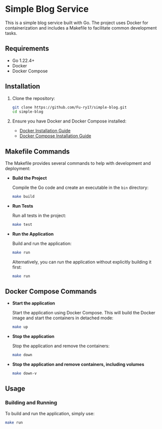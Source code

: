 # Simple Blog Service

This is a simple blog service built with Go. The project uses Docker for containerization and includes a Makefile to facilitate common development tasks.

## Requirements

- Go 1.22.4+
- Docker
- Docker Compose

## Installation

1. Clone the repository:

    ```sh
    git clone https://github.com/Fu-ry17/simple-blog.git
    cd simple-blog
    ```

2. Ensure you have Docker and Docker Compose installed:
    - [Docker Installation Guide](https://docs.docker.com/get-docker/)
    - [Docker Compose Installation Guide](https://docs.docker.com/compose/install/)

## Makefile Commands

The Makefile provides several commands to help with development and deployment:

- **Build the Project**

  Compile the Go code and create an executable in the `bin` directory:

    ```sh
    make build
    ```

- **Run Tests**

  Run all tests in the project:

    ```sh
    make test
    ```

- **Run the Application**

  Build and run the application:

    ```sh
    make run
    ```

  Alternatively, you can run the application without explicitly building it first:

    ```sh
    make run
    ```

## Docker Compose Commands

- **Start the application**

  Start the application using Docker Compose. This will build the Docker image and start the containers in detached mode:

    ```sh
    make up
    ```

- **Stop the application**

  Stop the application and remove the containers:

    ```sh
    make down
    ```

- **Stop the application and remove containers, including volumes**

    ```sh
    make down-v
    ```

## Usage

### Building and Running

To build and run the application, simply use:

```sh
make run
